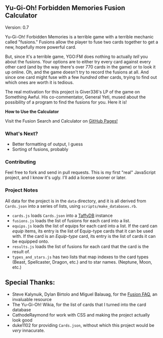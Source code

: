 ## Yu-Gi-Oh! Forbidden Memories Fusion Calculator

Version: 0.7  

Yu-Gi-Oh! Forbidden Memories is a terrible game with a terrible mechanic called
"fusions." Fusions allow the player to fuse two cards together to get a new,
hopefully more powerful card.

But, since it's a terrible game, YGO:FM does nothing to actually _tell_ you
about the fusions. Your options are to either try every card against every other
card (and by the way there's over 770 cards in the game) or to look it up
online. Oh, and the game doesn't try to record the fusions at all. And since
one card might fuse with a few _hundred_ other cards, trying to find out which
ones are worth it is tedious.

The real motivation for this project is Giver336's LP of the game on Something
Awful. His co-commentator, General Yeti, mused about the possibility of a
program to find the fusions for you. Here it is!

**How to Use the Calculator**

Visit the Fusion Search and Calculator on [GitHub
Pages!](https://solumin.github.io/YGO-FM-FusionCalc/)

### What's Next?

- Better formatting of output, I guess
- Sorting of fusions, probably

### Contributing

Feel free to fork and send in pull requests. This is my first "real" JavaScript
project, and I know it's ugly. I'll add a license sooner or later.

### Project Notes

All data for the project is in the `data` directory, and it is all derived from
`Cards.json` into a series of lists, using `scripts/make_databases.rb`.

- `cards.js` loads `Cards.json` into a [TaffyDB](http://www.taffydb.com/)
  instance
- `fusions.js` loads the list of fusions for each card into a list.
- `equips.js` loads the list of equips for each card into a list. If the card
  can _equip_ items, its entry is the list of Equip-type cards that it can be
used with. If the card is an _Equip-type_ card, its entry is the list of cards
it can be equipped onto.
- `results.js` loads the list of fusions for each card that the card is the
  result of.
- `types_and_stars.js` has two lists that map indexes to the card types (Beast,
  Spellcaster, Dragon, etc.) and to star names. (Neptune, Moon, etc.)

## Special Thanks:

- Steve Kalynuik, Dylan Birtolo and Miguel Balauag, for the [Fusion
  FAQ](https://www.gamefaqs.com/ps/561010-yu-gi-oh-forbidden-memories/faqs/16613), an invaluable resource
- The Yu-Gi-Oh! Wikia, for the list of cards that I turned into the card
  database
- CathodeRaymond for work with CSS and making the project actually look good
- duke1102 for providing `Cards.json`, without which this project would be
  _very_ innacurate.
